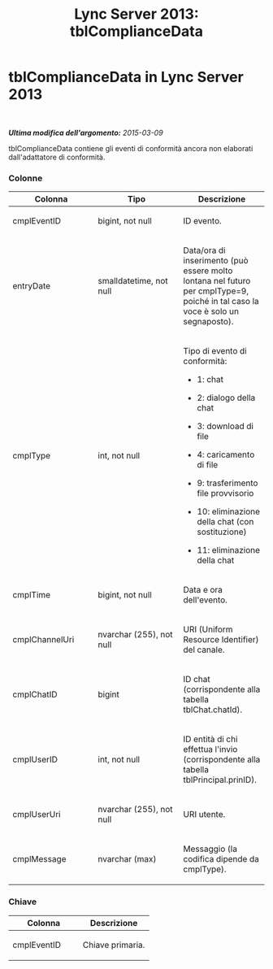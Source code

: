 ﻿---
title: 'Lync Server 2013: tblComplianceData'
TOCTitle: tblComplianceData
ms:assetid: 05b28f9b-4aba-4b69-ba8d-2ceeb6cbfaac
ms:mtpsurl: https://technet.microsoft.com/it-it/library/Gg558606(v=OCS.15)
ms:contentKeyID: 49299554
ms.date: 08/24/2015
mtps_version: v=OCS.15
ms.translationtype: HT
---

# tblComplianceData in Lync Server 2013

 

_**Ultima modifica dell'argomento:** 2015-03-09_

tblComplianceData contiene gli eventi di conformità ancora non elaborati dall'adattatore di conformità.

### Colonne

<table>
<colgroup>
<col style="width: 33%" />
<col style="width: 33%" />
<col style="width: 33%" />
</colgroup>
<thead>
<tr class="header">
<th>Colonna</th>
<th>Tipo</th>
<th>Descrizione</th>
</tr>
</thead>
<tbody>
<tr class="odd">
<td><p>cmplEventID</p></td>
<td><p>bigint, not null</p></td>
<td><p>ID evento.</p></td>
</tr>
<tr class="even">
<td><p>entryDate</p></td>
<td><p>smalldatetime, not null</p></td>
<td><p>Data/ora di inserimento (può essere molto lontana nel futuro per cmplType=9, poiché in tal caso la voce è solo un segnaposto).</p></td>
</tr>
<tr class="odd">
<td><p>cmplType</p></td>
<td><p>int, not null</p></td>
<td><p>Tipo di evento di conformità:</p>
<ul>
<li><p>1: chat</p></li>
<li><p>2: dialogo della chat</p></li>
<li><p>3: download di file</p></li>
<li><p>4: caricamento di file</p></li>
<li><p>9: trasferimento file provvisorio</p></li>
<li><p>10: eliminazione della chat (con sostituzione)</p></li>
<li><p>11: eliminazione della chat</p></li>
</ul></td>
</tr>
<tr class="even">
<td><p>cmplTime</p></td>
<td><p>bigint, not null</p></td>
<td><p>Data e ora dell'evento.</p></td>
</tr>
<tr class="odd">
<td><p>cmplChannelUri</p></td>
<td><p>nvarchar (255), not null</p></td>
<td><p>URI (Uniform Resource Identifier) del canale.</p></td>
</tr>
<tr class="even">
<td><p>cmplChatID</p></td>
<td><p>bigint</p></td>
<td><p>ID chat (corrispondente alla tabella tblChat.chatId).</p></td>
</tr>
<tr class="odd">
<td><p>cmplUserID</p></td>
<td><p>int, not null</p></td>
<td><p>ID entità di chi effettua l'invio (corrispondente alla tabella tblPrincipal.prinID).</p></td>
</tr>
<tr class="even">
<td><p>cmplUserUri</p></td>
<td><p>nvarchar (255), not null</p></td>
<td><p>URI utente.</p></td>
</tr>
<tr class="odd">
<td><p>cmplMessage</p></td>
<td><p>nvarchar (max)</p></td>
<td><p>Messaggio (la codifica dipende da cmplType).</p></td>
</tr>
</tbody>
</table>


### Chiave

<table>
<colgroup>
<col style="width: 50%" />
<col style="width: 50%" />
</colgroup>
<thead>
<tr class="header">
<th>Colonna</th>
<th>Descrizione</th>
</tr>
</thead>
<tbody>
<tr class="odd">
<td><p>cmplEventID</p></td>
<td><p>Chiave primaria.</p></td>
</tr>
</tbody>
</table>

